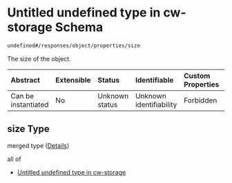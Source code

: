 # Untitled undefined type in cw-storage Schema

```txt
undefined#/responses/object/properties/size
```

The size of the object.

| Abstract            | Extensible | Status         | Identifiable            | Custom Properties | Additional Properties | Access Restrictions | Defined In                                                         |
| :------------------ | :--------- | :------------- | :---------------------- | :---------------- | :-------------------- | :------------------ | :----------------------------------------------------------------- |
| Can be instantiated | No         | Unknown status | Unknown identifiability | Forbidden         | Allowed               | none                | [cw-storage.json\*](schema/cw-storage.json "open original schema") |

## size Type

merged type ([Details](cw-storage-responses-objectresponse-properties-size.md))

all of

*   [Untitled undefined type in cw-storage](cw-storage-responses-objectresponse-properties-size-allof-0.md "check type definition")
